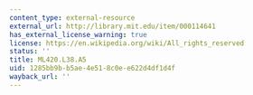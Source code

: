 ```yaml
---
content_type: external-resource
external_url: http://library.mit.edu/item/000114641
has_external_license_warning: true
license: https://en.wikipedia.org/wiki/All_rights_reserved
status: ''
title: ML420.L38.A5
uid: 1285bb9b-b5ae-4e51-8c0e-e622d4df1d4f
wayback_url: ''
---
```

